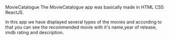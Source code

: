 MovieCatalogue
The MovieCatalogue app was basically made in HTML CSS ReactJS.

In this app we have displayed several types of the movies and according to that you can see the recommended movie with it's name,year of release, imdb rating and description.

